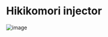 # Hikikomori injector

![image](https://github.com/user-attachments/assets/c4f1b0e9-d1bf-4ec0-a776-d7142707a324)


